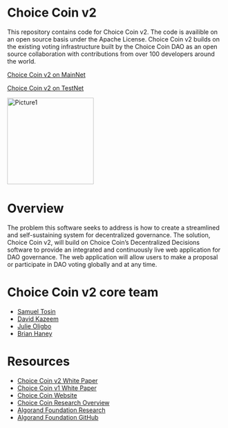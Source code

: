 # Choice Coin v2

This repository contains code for Choice Coin v2. The code is availible on an open source basis under the Apache License. Choice Coin v2 builds on the existing voting infrastructure built by the Choice Coin DAO as an open source collaboration with contributions from over 100 developers around the world.

[Choice Coin v2 on MainNet](https://decentralized-decisions.app/)

[Choice Coin v2 on TestNet](https://mvp-decisions.herokuapp.com/)


<img width="200" alt="Picture1" src="https://user-images.githubusercontent.com/87402354/168452619-f4f48b80-f361-4453-8849-1526e25087a1.png">

# Overview

The problem this software seeks to address is how to create a streamlined and self-sustaining system for decentralized governance. The solution, Choice Coin v2, will build on Choice Coin’s Decentralized Decisions software to provide an integrated and continuously live web application for DAO governance. The web application will allow users to make a proposal or participate in DAO voting globally and at any time.

# Choice Coin v2 core team
- [Samuel Tosin](https://github.com/Samuellyworld)
- [David Kazeem](https://github.com/davonjagah)
- [Julie Oligbo](https://github.com/Oligbojulie)
- [Brian Haney](https://github.com/Bhaney44)

# Resources

- [Choice Coin v2 White Paper](https://github.com/Bhaney44/v2/blob/main/WhitePaper/v2.pdf)
- [Choice Coin v1 White Paper](https://github.com/ChoiceCoin/White_Paper)
- [Choice Coin Website](https://choice-coin.com/)
- [Choice Coin Research Overview](https://forum.algorand.org/t/choice-coin-dao-r-d/6165)
- [Algorand Foundation Research](https://algorand.foundation/about-us/research-team)
- [Algorand Foundation GitHub](https://github.com/algorandfoundation)

